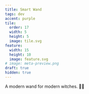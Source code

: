 ```yaml
---
title: Smart Wand
tags: dev
accent: purple
tile:
  order: 17
  width: 5
  height: 5
  image: tile.svg
feature:
  width: 15
  height: 10
  image: feature.svg
# image: meta-preview.png
draft: true
hidden: true
---
```


A modern wand for modern witches. 🧙‍♀️